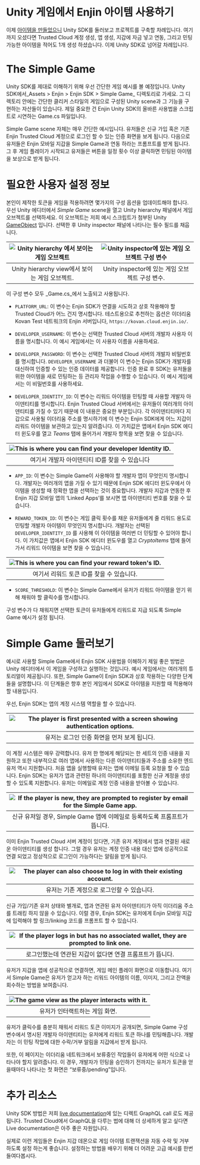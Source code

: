# Unity 게임에서 Enjin 아이템 사용하기

이제 [아이템을 만들었으니](creating-items.md) Unity SDK를 둘러보고 프로젝트를 구축할 차례입니다. 여기까지 오셨다면 Trusted Cloud 계정 생성, 앱 생성, 지갑에 자금 넣고 연동, 그리고 민팅 가능한 아이템을 적어도 1개 생성 하셨습니다. 이제 Unity SDK로 넘어갈 차례입니다.

# The Simple Game

Unity SDK를 제대로 이해하기 위해 우선 간단한 게임 예시를 볼 예정입니다. Unity SDK에서_Assets > Enjin > Enjin SDK > Simple Game_ 디렉토리로 가세요. 그 디렉토리 안에는 간단한 클리커 스타일의 게임으로 구성된 Unity scene과 그 기능을 구현하는 자산들이 있습니다. 제일 중요한 건 Enjin Unity SDK의 올바른 사용법을 스크립트로 시연하는 Game.cs 파일입니다.

Simple Game scene 자체는 매우 간단한 예시입니다. 유저들은 신규 가입 혹은 기존 Enjin Trusted Cloud 계정으로 로그인 할 수 있는 인증 화면을 보게 됩니다. 다음으로 유저들은 Enjin 모바일 지갑을 Simple Game과 연동 하라는 프롬프트를 받게 됩니다. 그 후 게임 플레이가 시작되고 유저들은 버튼을 일정 횟수 이상 클릭하면 민팅된 아이템을 보상으로 받게 됩니다.

# 필요한 사용자 설정 정보

본인이 제작한 토큰을 게임을 적용하려면 몇가지의 구성 옵션을 업데이트해야 합니다. 우선 Unity 에디터에서  _Simple Game_ scene을 열고 Unity hierarchy 패널에서 게임 오브젝트를 선택하세요. 이 오브젝트는 저희 예시 스크립트가 첨부된 Unity  [GameObject](https://docs.unity3d.com/ScriptReference/GameObject.html) 입니다. 선택한 후 Unity inspector 패널에 나타나는 필수 필드를 채웁니다.

|![Unity hierarchy 에서 보이는 게임 오브젝트](images/sg_hierarchy.png)|![Unity inspector에 있는 게임 오브젝트 구성 변수](images/sg_inspector.png)|
|:-:|:-:|
|Unity hierarchy view에서 보이는 게임 오브젝트.|Unity inspector에 있는 게임 오브젝트 구성 변수.|

이 구성 변수 모두 _Game.cs_에서 노출되고 사용됩니다.

* `PLATFORM_URL`: 이 변수는 Enjin SDK가 연결을 시도하고 상호 작용해야 할 Trusted Cloud가 어느 건지 명시합니다. 테스트용으로 추천하는 옵션은 이더리움 Kovan Test 네트워크의 Enjin 서버입니다, `https://kovan.cloud.enjin.io/`.

* `DEVELOPER_USERNAME`: 이 변수는 선택한 Trusted Cloud 서버의 개발자 사용자 이름을 명시합니다. 이 예시 게임에서는 이 사용자 이름을 사용하세요.

* `DEVELOPER_PASSWORD`: 이 변수는 선택한 Trusted Cloud 서버의 개발자 비밀번호를 명시합니다. `DEVELOPER_USERNAME` 과 더불어 이 변수는 Enjin SDK가 개발자를 대신하여 인증할 수 있는 인증 데이터를 제공합니다. 인증 완료 후 SDK는 유저들을 위한 아이템을 새로 민팅하는 등 관리자 작업을 수행할 수 있습니다. 이 예시 게임에서는 이 비밀번호를 사용하세요.

* `DEVELOPER_IDENTITY_ID`: 이 변수는 리워드 아이템을 민팅할 때 사용할 개발자 아이덴티티를 명시합니다. Enjin Trusted Cloud 서버에서는 유저들이 여러개의 아이덴티티를 가질 수 있기 때문에 이 내용은 중요한 부분입니다. 각 아이덴티티마다 지갑으로 사용될 이더리움 주소를 명시하기에 이 변수는 Enjin SDK에게 어느 지갑이 리워드 아이템을 보관하고 있는지 알려줍니다. 이 가치값은 앱에서 Enjin SDK 에디터 윈도우를 열고 _Teams_ 탭에 들어가서 개발자 항목을 보면 찾을 수 있습니다.

|![This is where you can find your developer Identity ID.](images/sg_developer_identity.png)|
|:-:|
|여기서 개발자 아이덴티티 ID를 찾을 수 있습니다|

* `APP_ID`: 이 변수는 Simple Game이 사용해야 할 개발자 앱이 무엇인지 명시합니다. 개발자는 여러개의 앱을 가질 수 있기 때문에 Enjin SDK 에디터 윈도우에서 아이템을 생성할 때 정확한 앱을 선택하는 것이 중요합니다. 개발자 지갑과 연동한 후 Enjin 지갑 모바일 앱의 ‘Linked Apps’를 보시면 앱 아이덴티티 번호를 찾을 수 있습니다.

* `REWARD_TOKEN_ID`: 이 변수는 게임 클릭 횟수를 채운 유저들에게 줄 리워드 용도로 민팅할 개발자 아이템이 무엇인지 명시합니다. 개발자는 선택된 `DEVELOPER_IDENTITY_ID` 를 사용해 이 아이템을 여러번 더 민팅할 수 있어야 합니다. 이 가치값은 앱에서 Enjin SDK 에디터 윈도우를 열고 _CryptoItems_  탭에 들어가서 리워드 아이템을 보면 찾을 수 있습니다.

|![This is where you can find your reward token's ID.](images/sg_token_id.png)|
|:-:|
|여기서 리워드 토큰 ID를 찾을 수 있습니다.|

* `SCORE_THRESHOLD`: 이 변수는 Simple Game에서 유저가 리워드 아이템을 얻기 위해 채워야 할 클릭수를 명시합니다.

구성 변수가 다 채워지면 선택한 토큰이 유저들에게 리워드로 지급 되도록 Simple Game 예시가 설정 됩니다.

# Simple Game 둘러보기

예시로 사용할 Simple Game에서 Enjin SDK 사용법을 이해하기 제일 좋은 방법은 Unity 에디터에서 이 게임을 구성하고 실행하는 것입니다. 예시 게임에서는 여러개의 튜토리얼이 제공됩니다. 또한, Simple Game이 Enjin SDK과 상호 작용하는 다양한 단계들을 설명합니다. 이 단계들은 향후 본인 게임에서 SDK로 아이템을 지원할 때 적용해야 할 내용입니다.

우선, Enjin SDK는 앱의 계정 시스템 역할을 할 수 있습니다.

|![The player is first presented with a screen showing authentication options.](images/sg_authentication.png)|
|:-:|
|유저는 로그인 인증 화면을 먼저 보게 됩니다.|

이 계정 시스템은 매우 강력합니다. 유저 한 명에게 해당되는 한 세트의 인증 내용을 지원하고 또한 내부적으로 여러 앱에서 사용하는 다른 아이덴티티들과 주소를 소유한 엔드유저 역시 지원합니다. 처음 앱을 실행할때 유저는 앱에 이메일 등록 요청을 할 수 있습니다. Enjin SDK는 유저가 앱과 관련된 하나의 아이덴티티를 포함한 신규 계정을 생성할 수 있도록 지원합니다. 유저는 이메일로 계정 인증 내용을 받아볼 수 있습니다.

|![If the player is new, they are prompted to register by email for the Simple Game app.](images/sg_register.png)|
|:-:|
|신규 유저일 경우, Simple Game 앱에 이메일로 등록하도록 프롬프트가 뜹니다.|

이미 Enjin Trusted Cloud 서버 계정이 있다면, 기존 유저 계정에서 앱과 연결된 새로운 아이덴티티를 생성 합니다. 그럴 경우 유저는 계정 인증 내용 대신 앱에 성공적으로 연결 되었고 정상적으로 로그인이 가능하다는 알림을 받게 됩니다.

|![The player can also choose to log in with their existing account.](images/sg_login.png)|
|:-:|
|유저는 기존 계정으로 로그인할 수 있습니다.|

신규 가입/기존 유저 상태와 별개로, 앱과 연관된 유저 아이덴티티가 아직 이더리움 주소를 트래킹 하지 않을 수 있습니다. 이럴 경우, Enjin SDK는 유저에게 Enjin 모바일 지갑에 입력해야 할 링크/linking 코드를 프롬프트 할 수 있습니다.

|![If the player logs in but has no associated wallet, they are prompted to link one.](images/sg_link.png)|
|:-:|
|로그인했는데 연관된 지갑이 없다면 연결 프롬프트가 뜹니다.|

유저가 지갑을 앱에 성공적으로 연결하면, 게임 메인 플레이 화면으로 이동합니다. 여기서 Simple Game은 유저가 얻고자 하는 리워드 아이템의 이름, 이미지, 그리고 잔액을 회수하는 방법을 보여줍니다.

|![The game view as the player interacts with it.](images/sg_game.png)|
|:-:|
|유저가 인터랙트하는 게임 화면.|

유저가 클릭수를 충분히 채워서 리워드 토큰 이미지가 공개되면, Simple Game 구성 변수에서 명시된 개발자 아이덴티티는 유저에게 리워드 토큰 하나를 민팅해줍니다. 개발자는 이 민팅 작업에 대한 수락/거부 알림을 지갑에서 받게 됩니다. 

또한, 이 페이지는 이더리움 네트워크에서 보류중인 작업들이 유저에게 어떤 식으로 나타나야 할지 알려줍니다. 이 경우, 개발자가 민팅을 승인하기 전까지는 유저가 토큰을 얻을때마다 나타나는 첫 화면은 “보류중/pending”입니다.

# 추가 리소스

Unity SDK 방법은 저희 [live documentation](/docs/livequery/intro)에 있는 디렉트 GraphQL call 로도 제공 됩니다. Trusted Cloud에서 GraphQL을 다루는 법에 대해 더 상세하게 알고 싶다면 Live documentation은 아주 좋은 자원입니다. 

실제로 이런 게임들은 Enjin 지갑 데몬으로 게임 아이템 트랜잭션을 자동 수락 및 거부 하도록 설정 하는게 좋습니다. 설정하는 방법을 배우기 위해 더 어려운 고급 예시를 한번 들여다봅시다.